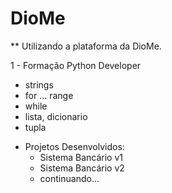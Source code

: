 # DioMe
** Utilizando a plataforma da DioMe.

1 - Formação Python Developer
* strings
* for ... range
* while
* lista, dicionario
* tupla

- Projetos Desenvolvidos:
  * Sistema Bancário v1
  * Sistema Bancário v2
  * continuando...
